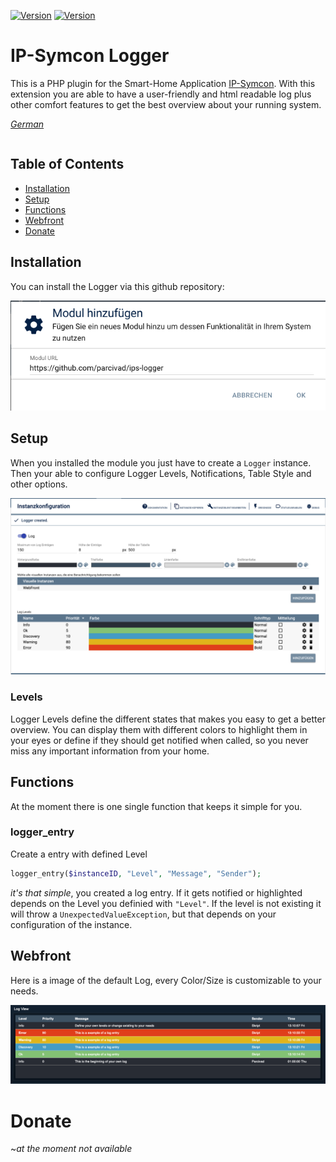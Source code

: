 [![Version](https://img.shields.io/badge/Symcon-PHP--Modul-red.svg?style=flat-square)](https://www.symcon.de/service/dokumentation/entwicklerbereich/sdk-tools/sdk-php/)
[![Version](https://img.shields.io/badge/Symcon%20Version-6.0%20%3E-brightgreen.svg?style=flat-square)](https://www.symcon.de/produkt/)

# IP-Symcon Logger
This is a PHP plugin for the Smart-Home Application [IP-Symcon](https://www.symcon.de). With this extension you are able
to have a user-friendly and html readable log plus other comfort features to get the best overview about your running
system.

_[German](https://github.com/parcivad/ips-logger/README_German.md)_
```
```
## Table of Contents

- [Installation](#installation)
- [Setup](#setup)
- [Functions](#functions)
- [Webfront](#webfront)
- [Donate](#donate)

## Installation
You can install the Logger via this github repository:
<p align="center">
  <img width="auto" height="auto" src="https://github.com/parcivad/ips-logger/blob/main/imgs/install.png?raw=true">
</p>

## Setup
When you installed the module you just have to create a `Logger` instance. Then your able to configure Logger Levels, Notifications, Table Style and other options.
<p align="center">
  <img width="auto" height="auto" src="https://github.com/parcivad/ips-logger/blob/main/imgs/instance.png?raw=true">
</p>

### Levels
Logger Levels define the different states that makes you easy to get a better overview. You can display them with different colors to highlight them in your eyes or define if they should get notified when called, so you never miss any important information from your home.

## Functions
At the moment there is one single function that keeps it simple for you.

### logger_entry
Create a entry with defined Level
```php
logger_entry($instanceID, "Level", "Message", "Sender");
```
_it's that simple_, you created a log entry. If it gets notified or highlighted depends on the Level you definied with `"Level"`. If the level is not existing it will throw a `UnexpectedValueException`, but that depends on your configuration of the instance. 

## Webfront
Here is a image of the default Log, every Color/Size is customizable to your needs.
<p align="center">
  <img width="auto" height="auto" src="https://github.com/parcivad/ips-logger/blob/main/imgs/webfront.png?raw=true">
</p>

# Donate
~_at the moment not available_
